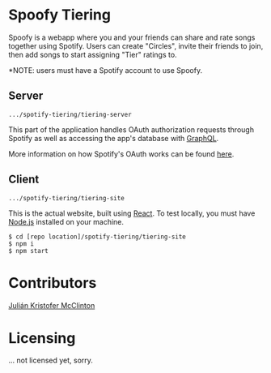 # Spoofy Tiering

Spoofy is a webapp where you and your friends can share and rate songs together using Spotify. Users can create "Circles", invite their friends to join, then add songs to start assigning "Tier" ratings to. 

*NOTE: users must have a Spotify account to use Spoofy.

## Server

```.../spotify-tiering/tiering-server ```

This part of the application handles OAuth authorization requests through Spotify as well as accessing the app's database with [GraphQL](https://graphql.org/).

More information on how Spotify's OAuth works can be found [here](https://developer.spotify.com/documentation/general/guides/authorization-guide/#authorization-code-flow).

## Client

```.../spotify-tiering/tiering-site ```

This is the actual website, built using [React](https://reactjs.org/). To test locally, you must have [Node.js](https://nodejs.org/en/download/) installed on your machine.


```
$ cd [repo location]/spotify-tiering/tiering-site 
$ npm i
$ npm start
```

# Contributors

[Julián Kristofer McClinton](https://github.com/Kryptiique/)

# Licensing

... not licensed yet, sorry.